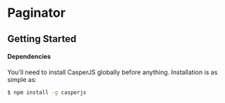 Paginator
=========

Getting Started
---------------

#### Dependencies
You'll need to install CasperJS globally before anything. Installation is as simple as:
```sh
$ npm install -g casperjs
```